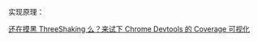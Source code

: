 实现原理：

[还在摸黑 ThreeShaking 么？来试下 Chrome Devtools 的 Coverage 可视化](https://mp.weixin.qq.com/s?__biz=Mzg3OTYzMDkzMg==&mid=2247487256&idx=1&sn=3efa4bf0ca5bbbf02efd8711b975101f&chksm=cf00c023f87749352340c759ea4defa567d933f4209bac4b68f9afe61e30f1405410ddc20667&token=1512017328&lang=zh_CN#rd)